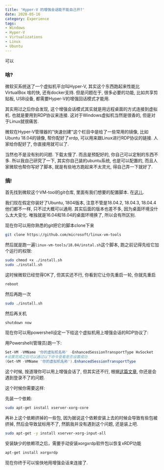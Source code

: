 ```yaml
---
title: 'Hyper-V 的增强会话能不能自己开?'
date: 2020-05-16
category: Experience
tags: 
- Windows
- Hyper-V
- Virtualizations
- Linux
- Ubuntu
---
```

可以
<!--more-->

### 啥?

微软买系统送了一个虚拟机平台叫Hyper-V, 其实这个东西跑起来性能比VirtualBox 啥的快, 还有docker支持. 但是问题在于, 很多必要的功能, 比如共享剪贴板, USB设备, 都需要Hyper-V的增强回话模式才能用. 

其实用过之后你会发现, 这个增强会话模式其实就是用远程桌面的方式连接到虚拟机. 也就是要用到RDP协议来连接. 这对于Windows虚拟机当然是很香的, 但是对于Linux就很痛苦. 

微软在Hyper-V管理器的"快速创建"这个栏目中是给了一些常用的镜像, 比如Ubuntu 18.04的镜像, 帮你配好了xrdp, 可以用来跟Linux进行RDP协议的链接. 人家给你配好了, 你直接用就可以了. 

当然也不是没有别的问题. 下载太慢了. 而且是预配好的, 你自己可以定制的东西不多. 所以我自己研究了一下, 其实你自己装的ubuntu系统, 也是可以配置的, 而且人家微软也帮你写好了脚本, 就是有些地方跑起来不太灵光, 得自己弄一下就好了. 

### 搞! 

首先找到微软这个VM-tool的git仓库, 里面有我们想要的配置脚本. 在[这儿](https://github.com/microsoft/linux-vm-tools).

我们现在假定你装好了Ubuntu, 1804版本, 注意不管是18.04.2, 18.04.3, 18.04.4他们都不一样, 只不过大概可以通用. 其实后面的版本也差不多, 因为桌面环境没什么太大变化. 唯独就是16.04和18.04的桌面环境换了, 所以会有所区别. 

现在你可以用你熟悉的git把它的脚本clone下来

```bash
git clone https://github.com/microsoft/linux-vm-tools
```

然后就是跑一遍`linux-vm-tools/18.04/instal.sh`这个脚本, 跑之前记得先给它加个运行的权限: 

```bash
sudo chmod +x ./install.sh
sudo ./install.sh
```

这时候微软已经觉得OK了, 但其实还不行, 你看到它让你先重启一轮, 你就先重启

```bash
reboot
```

然后再跑一次

```bash
sudo ./install.sh
```

然后再关机

```bash
shutdown now
```

现在你可以用powershell设定一下给这个虚拟机用上增强会话的RDP协议了: 

用Powershell(管理员)跑一下:

```powershell
Set-VM -VMName '你的虚拟机名称' -EnhancedSessionTransportType HvSocket
#设置完成之后可以通过以下命令查看是否设置成功
(Get-VM -VMName '你的虚拟机名称').EnhancedSessionTransportType
```

这个时候, 按道理你可以用上增强会话了, 但其实还不行, 根据[这篇文章](http://c-nergy.be/blog/?p=13390), 你还是会遇到登录不了的问题. 

这个时候你需要这样: 

先装一个依赖: 

```bash
sudo apt-get install xserver-xorg-core
```

再补上这个依赖挤掉的一些包, 因为据说这个依赖安装上去的时候会导致有些包被挤掉, 然后会导致鼠标用不了, 然鹅我并没有遇到这个问题, 还是装上吧. 

```bash
sudo apt-get -y install xserver-xorg-input-all
```

安装缺少的依赖项之后，需要手动安装xorgxrdp软件包以恢复xRDP功能 

```bash
apt-get install xorgxrdp
```

现在你终于可以愉快地用增强会话来连接了. 